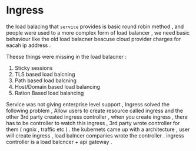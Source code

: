 # Ingress

the load balacing that `service` provides is basic round robin method , and people were used to a more complex form of load balancer , we need basic behaviour like the old load balacner beacuse cloud provider charges for eacah ip address . 

Theese things were missing in the load balacner :
1. Sticky sessions
2. TLS based load balcning
3. Path based load balcning 
4. Host/Domain based load balancing 
5. Ration Based load balancing 

Service was not giving enterprise level support , Ingress solved the following problem , Allow users to create resource called ingress and the other 3rd party created ingress controller , when you create ingress , there has to be controller to watch this ingress , 3rd party wrote controller for them ( ngnix , traffic etc ) . the kubernets came up with a architecture , user will create ingress , load balncer companies wrote the controller . ingress controller is a load balcncer + api gateway . 